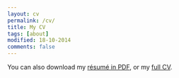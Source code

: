 ```yaml
---
layout: cv
permalink: /cv/
title: My CV
tags: [about]
modified: 18-10-2014
comments: false
---
```


You can also download my <a href="https://drive.google.com/file/d/1wwMkRUc3HlYmB_2CPa5VMbNn52MZGhYH/view?usp=sharing" target="_blank">résumé in PDF</a>, or my <a href="https://drive.google.com/file/d/1-TS2t893HKMeZa1QCJSsWpv6_7gZ1Yof/view?usp=sharing" target="_blank">full CV</a>.

